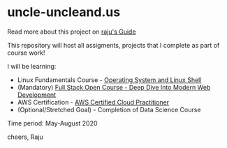 # uncle-uncleand.us
Read more about this project on [raju's Guide](https://raju.guide/index.php/2020/05/01/uncle-and-us-experiment-in-learning-together/)

This repository will host all assigments, projects that I complete as part of course work!

I will be learning:
* Linux Fundamentals Course - [Operating System and Linux Shell](https://courses.pikuma.com/courses/linux-tutorial-bash-shell-script)
* (Mandatory) [Full Stack Open Course - Deep Dive Into Modern Web Development](https://fullstackopen.com/en/)
* AWS Certification - [AWS Certified Cloud Practitioner](https://aws.amazon.com/certification/certified-cloud-practitioner/)
* (Optional/Stretched Goal) - Completion of Data Science Course

Time period: May-August 2020

cheers,
Raju
